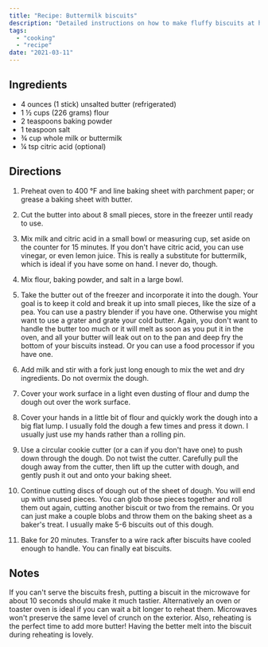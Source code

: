 ```yaml
---
title: "Recipe: Buttermilk biscuits"
description: "Detailed instructions on how to make fluffy biscuits at home."
tags:
  - "cooking"
  - "recipe"
date: "2021-03-11"
---
```


## Ingredients

- 4 ounces (1 stick) unsalted butter (refrigerated)
- 1 ½ cups (226 grams) flour
- 2 teaspoons baking powder
- 1 teaspoon salt
- ¾ cup whole milk or buttermilk
- ¼ tsp citric acid (optional)

## Directions

1. Preheat oven to 400 °F and line baking sheet with parchment paper; or grease
   a baking sheet with butter.

2. Cut the butter into about 8 small pieces, store in the freezer until ready to
   use.

3. Mix milk and citric acid in a small bowl or measuring cup, set aside on the
   counter for 15 minutes. If you don't have citric acid, you can use vinegar,
   or even lemon juice. This is really a substitute for buttermilk, which is
   ideal if you have some on hand. I never do, though.

4. Mix flour, baking powder, and salt in a large bowl.

5. Take the butter out of the freezer and incorporate it into the dough. Your
   goal is to keep it cold and break it up into small pieces, like the size of a
   pea. You can use a pastry blender if you have one. Otherwise you might want
   to use a grater and grate your cold butter. Again, you don't want to handle
   the butter too much or it will melt as soon as you put it in the oven, and
   all your butter will leak out on to the pan and deep fry the bottom of your
   biscuits instead. Or you can use a food processor if you have one.

6. Add milk and stir with a fork just long enough to mix the wet and dry
   ingredients. Do not overmix the dough.

7. Cover your work surface in a light even dusting of flour and dump the dough
   out over the work surface.

8. Cover your hands in a little bit of flour and quickly work the dough into a
   big flat lump. I usually fold the dough a few times and press it down. I
   usually just use my hands rather than a rolling pin.

9. Use a circular cookie cutter (or a can if you don't have one) to push down
   through the dough. Do not twist the cutter. Carefully pull the dough away
   from the cutter, then lift up the cutter with dough, and gently push it out
   and onto your baking sheet.

10. Continue cutting discs of dough out of the sheet of dough. You will end up
    with unused pieces. You can glob those pieces together and roll them out
    again, cutting another biscuit or two from the remains. Or you can just make
    a couple blobs and throw them on the baking sheet as a baker's treat. I
    usually make 5-6 biscuits out of this dough.

11. Bake for 20 minutes. Transfer to a wire rack after biscuits have cooled
    enough to handle. You can finally eat biscuits.

## Notes

If you can't serve the biscuits fresh, putting a biscuit in the microwave for
about 10 seconds should make it much tastier. Alternatively an oven or toaster
oven is ideal if you can wait a bit longer to reheat them. Microwaves won't
preserve the same level of crunch on the exterior. Also, reheating is the
perfect time to add more butter! Having the better melt into the biscuit during
reheating is lovely.
